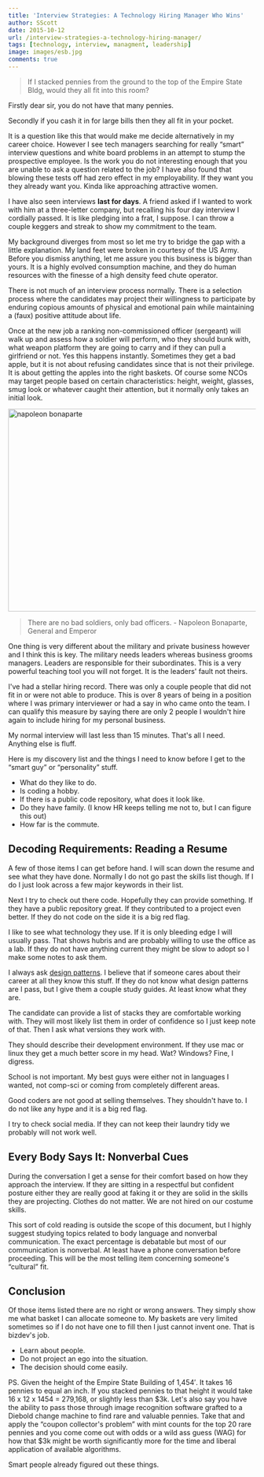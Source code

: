 ```yaml
---
title: 'Interview Strategies: A Technology Hiring Manager Who Wins'
author: SScott
date: 2015-10-12
url: /interview-strategies-a-technology-hiring-manager/
tags: [technology, interview, managment, leadership]
image: images/esb.jpg
comments: true
---
```

> If I stacked pennies from the ground to the top of the Empire State Bldg, would they all fit into this room?

Firstly dear sir, you do not have that many pennies.

Secondly if you cash it in for large bills then they all fit in your pocket.

It is a question like this that would make me decide alternatively in my career choice. However I see tech managers searching for really “smart” interview questions and white board problems in an attempt to stump the prospective employee. Is the work you do not interesting enough that you are unable to ask a question related to the job? I have also found that blowing these tests off had zero effect in my employability. If they want you they already want you. Kinda like approaching attractive women.

I have also seen interviews **last for days**. A friend asked if I wanted to work with him at a three-letter company, but recalling his four day interview I cordially passed. It is like pledging into a frat, I suppose. I can throw a couple keggers and streak to show my commitment to the team.

My background diverges from most so let me try to bridge the gap with a little explanation. My land feet were broken in courtesy of the US Army. Before you dismiss anything, let me assure you this business is bigger than yours. It is a highly evolved consumption machine, and they do human resources with the finesse of a high density feed chute operator.

There is not much of an interview process normally. There is a selection process where the candidates may project their willingness to participate by enduring copious amounts of physical and emotional pain while maintaining a (faux) positive attitude about life.

Once at the new job a ranking non-commissioned officer (sergeant) will walk up and assess how a soldier will perform, who they should bunk with, what weapon platform they are going to carry and if they can pull a girlfriend or not. Yes this happens instantly. Sometimes they get a bad apple, but it is not about refusing candidates since that is not their privilege. It is about getting the apples into the right baskets. Of course some NCOs may target people based on certain characteristics: height, weight, glasses, smug look or whatever caught their attention, but it normally only takes an initial look.

<img src="http://img.scotttactical.com/images/legacy/2015/10/napoleon-bonaparte.jpg" alt="napoleon bonaparte" width="797" height="412" class="aligncenter size-full wp-image-288" />

> There are no bad soldiers, only bad officers. - Napoleon Bonaparte, General and Emperor

One thing is very different about the military and private business however and I think this is key. The military needs leaders whereas business grooms managers. Leaders are responsible for their subordinates. This is a very powerful teaching tool you will not forget. It is the leaders' fault not theirs.

I've had a stellar hiring record. There was only a couple people that did not fit in or were not able to produce. This is over 8 years of being in a position where I was primary interviewer or had a say in who came onto the team. I can qualify this measure by saying there are only 2 people I wouldn't hire again to include hiring for my personal business.

My normal interview will last less than 15 minutes. That's all I need. Anything else is fluff.

Here is my discovery list and the things I need to know before I get to the “smart guy” or “personality” stuff.

  * What do they like to do.
  * Is coding a hobby.
  * If there is a public code repository, what does it look like.
  * Do they have family. (I know HR keeps telling me not to, but I can figure this out)
  * How far is the commute.

## Decoding Requirements: Reading a Resume

A few of those items I can get before hand. I will scan down the resume and see what they have done. Normally I do not go past the skills list though. If I do I just look across a few major keywords in their list.

Next I try to check out there code. Hopefully they can provide something. If they have a public repository great. If they contributed to a project even better. If they do not code on the side it is a big red flag.

I like to see what technology they use. If it is only bleeding edge I will usually pass. That shows hubris and are probably willing to use the office as a lab. If they do not have anything current they might be slow to adopt so I make some notes to ask them.

I always ask [design patterns][2]. I believe that if someone cares about their career at all they know this stuff. If they do not know what design patterns are I pass, but I give them a couple study guides. At least know what they are.

The candidate can provide a list of stacks they are comfortable working with. They will most likely list them in order of confidence so I just keep note of that. Then I ask what versions they work with.

They should describe their development environment. If they use mac or linux they get a much better score in my head. Wat? Windows? Fine, I digress.

School is not important. My best guys were either not in languages I wanted, not comp-sci or coming from completely different areas.

Good coders are not good at selling themselves. They shouldn't have to. I do not like any hype and it is a big red flag.

I try to check social media. If they can not keep their laundry tidy we probably will not work well.

## Every Body Says It: Nonverbal Cues

During the conversation I get a sense for their comfort based on how they approach the interview. If they are sitting in a respectful but confident posture either they are really good at faking it or they are solid in the skills they are projecting. Clothes do not matter. We are not hired on our costume skills.

This sort of cold reading is outside the scope of this document, but I highly suggest studying topics related to body language and nonverbal communication. The exact percentage is debatable but most of our communication is nonverbal. At least have a phone conversation before proceeding. This will be the most telling item concerning someone's “cultural” fit.

## Conclusion

Of those items listed there are no right or wrong answers. They simply show me what basket I can allocate someone to. My baskets are very limited sometimes so if I do not have one to fill then I just cannot invent one. That is bizdev's job.

  * Learn about people.
  * Do not project an ego into the situation.
  * The decision should come easily.

PS. Given the height of the Empire State Building of 1,454&#8242;. It takes 16 pennies to equal an inch. If you stacked pennies to that height it would take 16 x 12 x 1454 = 279,168, or slightly less than $3k. Let's also say you have the ability to pass those through image recognition software grafted to a Diebold change machine to find rare and valuable pennies. Take that and apply the “coupon collector's problem” with mint counts for the top 20 rare pennies and you come come out with odds or a wild ass guess (WAG) for how that $3k might be worth significantly more for the time and liberal application of available algorithms.

Smart people already figured out these things.

 [1]: http://img.scotttactical.com/images/legacy/2015/10/napoleon-bonaparte.jpg
 [2]: https://en.wikipedia.org/wiki/Software_design_pattern
